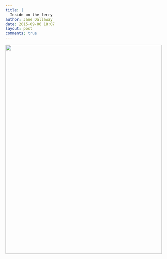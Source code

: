 ```yaml
---
title: |
  Inside on the ferry
author: Jane Dallaway
date: 2015-09-06 18:07
layout: post
comments: true
---
```


<div><a href="http://static.skitters.dallaway.com/tp_IMG_3392.JPG"><img src="http://static.skitters.dallaway.com/tp_thumb_IMG_3392.JPG" width="500" height="667"/></a></div>



  




      
